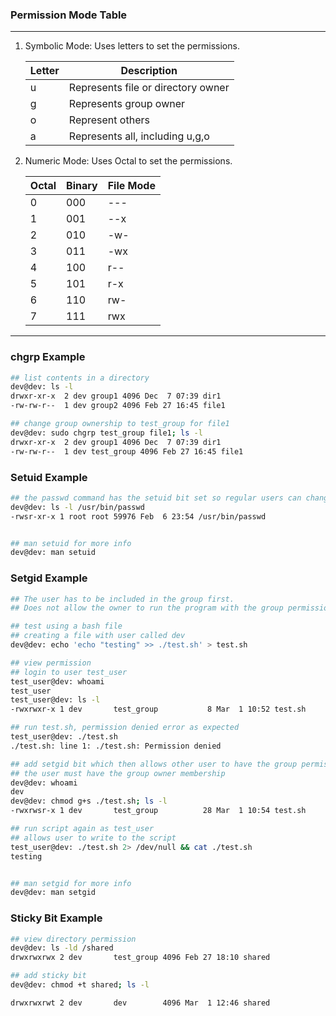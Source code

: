 ### Permission Mode Table
----------------------------
1. Symbolic Mode: Uses letters to set the permissions.

    | Letter | Description |
    | --------------- | -------------- |
    | u               | Represents file or directory owner |
    | g               | Represents group owner             |
    | o               | Represent others                   |
    | a               | Represents all, including u,g,o    |

2. Numeric Mode: Uses Octal to set the permissions.

    |   Octal  |      Binary   |  File Mode |
    |----------| ------------- | ---------- |
    | 0        |  000          | ---        |
    | 1        |  001          | --x        |
    | 2        |  010          | -w-        |
    | 3        |  011          | -wx        |
    | 4        |  100          | r--        |
    | 5        |  101          | r-x        |
    | 6        |  110          | rw-        |
    | 7        |  111          | rwx        |

------------------------------------------------------

### chgrp Example
```bash
## list contents in a directory 
dev@dev: ls -l
drwxr-xr-x  2 dev group1 4096 Dec  7 07:39 dir1
-rw-rw-r--  1 dev group2 4096 Feb 27 16:45 file1

## change group ownership to test_group for file1 
dev@dev: sudo chgrp test_group file1; ls -l
drwxr-xr-x  2 dev group1 4096 Dec  7 07:39 dir1
-rw-rw-r--  1 dev test_group 4096 Feb 27 16:45 file1
```

### Setuid Example
    
```bash
## the passwd command has the setuid bit set so regular users can change their passwords without needing root privileges.
dev@dev: ls -l /usr/bin/passwd
-rwsr-xr-x 1 root root 59976 Feb  6 23:54 /usr/bin/passwd


## man setuid for more info
dev@dev: man setuid
```



### Setgid Example

```bash
## The user has to be included in the group first.
## Does not allow the owner to run the program with the group permission.

## test using a bash file
## creating a file with user called dev
dev@dev: echo 'echo "testing" >> ./test.sh' > test.sh

## view permission
## login to user test_user
test_user@dev: whoami
test_user
test_user@dev: ls -l
-rwxrwxr-x 1 dev       test_group           8 Mar  1 10:52 test.sh

## run test.sh, permission denied error as expected 
test_user@dev: ./test.sh
./test.sh: line 1: ./test.sh: Permission denied

## add setgid bit which then allows other user to have the group permission
## the user must have the group owner membership
dev@dev: whoami 
dev
dev@dev: chmod g+s ./test.sh; ls -l
-rwxrwsr-x 1 dev       test_group          28 Mar  1 10:54 test.sh

## run script again as test_user
## allows user to write to the script 
test_user@dev: ./test.sh 2> /dev/null && cat ./test.sh
testing 


## man setgid for more info
dev@dev: man setgid
```



### Sticky Bit Example
```bash
## view directory permission
dev@dev: ls -ld /shared
drwxrwxrwx 2 dev       test_group 4096 Feb 27 18:10 shared

## add sticky bit
dev@dev: chmod +t shared; ls -l

drwxrwxrwt 2 dev       dev        4096 Mar  1 12:46 shared
```